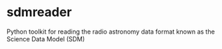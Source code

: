 sdmreader
=========

Python toolkit for reading the radio astronomy data format known as the Science Data Model (SDM)
